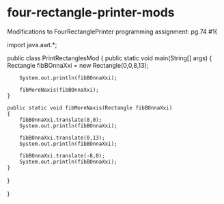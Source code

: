 # four-rectangle-printer-mods
Modifications to FourRectanglePrinter programming assignment: pg.74 #1{

import java.awt.*;

public class PrintRectanglesMod
{
	public static void main(String[] args)
	{
		Rectangle fibBOnnaXxi = new Rectangle(0,0,8,13);
		
		System.out.println(fibBOnnaXxi);
		
		fibMoreNaxis(fibBOnnaXxi);
	}
	
	public static void fibMoreNaxis(Rectangle fibBOnnaXxi)
	{
		fibBOnnaXxi.translate(8,0);
		System.out.println(fibBOnnaXxi);
		
		fibBOnnaXxi.translate(0,13);
		System.out.println(fibBOnnaXxi);
		
		fibBOnnaXxi.translate(-8,0);
		System.out.println(fibBOnnaXxi);
	}
}


}
